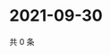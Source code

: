 # 2021-09-30

共 0 条

<!-- BEGIN WEIBO -->
<!-- 最后更新时间 Thu Sep 30 2021 06:14:00 GMT+0800 (China Standard Time) -->

<!-- END WEIBO -->
